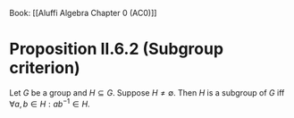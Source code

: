 Book: [[Aluffi Algebra Chapter 0 (AC0)]]
# Proposition II.6.2 (Subgroup criterion)
Let $G$ be a group and $H\subseteq G$.
Suppose $H\neq \emptyset$.
Then $H$ is a subgroup of $G$ iff $\forall a,b\in H:ab^{-1}\in H$.